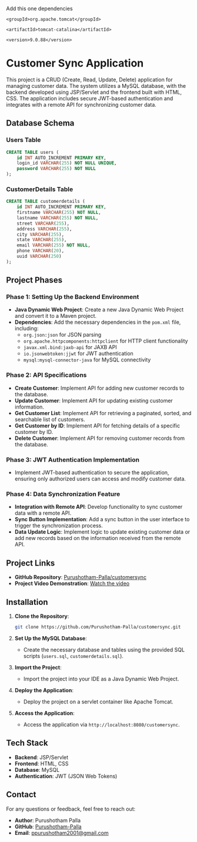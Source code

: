 
Add this one dependencies 
<dependency>

    <groupId>org.apache.tomcat</groupId>

    <artifactId>tomcat-catalina</artifactId>

    <version>9.0.88</version>

</dependency>

# Customer Sync Application

This project is a CRUD (Create, Read, Update, Delete) application for 
managing customer data. The system utilizes a MySQL database, with the backend 
developed using JSP/Servlet and the frontend built with HTML, CSS. The application 
includes secure JWT-based authentication and integrates with a remote API for 
synchronizing customer data. 

## Database Schema

### Users Table

```sql
CREATE TABLE users (
    id INT AUTO_INCREMENT PRIMARY KEY,
    login_id VARCHAR(255) NOT NULL UNIQUE,
    password VARCHAR(255) NOT NULL
);
```

### CustomerDetails Table

```sql
CREATE TABLE customerdetails (
    id INT AUTO_INCREMENT PRIMARY KEY,
    firstname VARCHAR(255) NOT NULL,
    lastname VARCHAR(255) NOT NULL,
    street VARCHAR(255),
    address VARCHAR(255),
    city VARCHAR(255),
    state VARCHAR(255),
    email VARCHAR(255) NOT NULL,
    phone VARCHAR(20),
    uuid VARCHAR(250)
);
```

## Project Phases

### Phase 1: Setting Up the Backend Environment

- **Java Dynamic Web Project**: Create a new Java Dynamic Web Project and convert it to a Maven project. 
- **Dependencies**: Add the necessary dependencies in the `pom.xml` file, including:
  - `org.json:json` for JSON parsing
  - `org.apache.httpcomponents:httpclient` for HTTP client functionality
  - `javax.xml.bind:jaxb-api` for JAXB API
  - `io.jsonwebtoken:jjwt` for JWT authentication
  - `mysql:mysql-connector-java` for MySQL connectivity

### Phase 2: API Specifications

- **Create Customer**: Implement API for adding new customer records to the database.
- **Update Customer**: Implement API for updating existing customer information.
- **Get Customer List**: Implement API for retrieving a paginated, sorted, and searchable list of customers.
- **Get Customer by ID**: Implement API for fetching details of a specific customer by ID.
- **Delete Customer**: Implement API for removing customer records from the database.

### Phase 3: JWT Authentication Implementation

- Implement JWT-based authentication to secure the application, ensuring only authorized users can access and modify customer data.

### Phase 4: Data Synchronization Feature

- **Integration with Remote API**: Develop functionality to sync customer data with a remote API.
- **Sync Button Implementation**: Add a sync button in the user interface to trigger the synchronization process.
- **Data Update Logic**: Implement logic to update existing customer data or add new records based on the information received from the remote API.

## Project Links

- **GitHub Repository**: [Purushotham-Palla/customersync](https://github.com/Purushotham-Palla/customersync)
- **Project Video Demonstration**: [Watch the video](https://drive.google.com/file/d/1FMM8hlaWRSFCO4ZJ8yMFvEcw8IkZVXf_/view?usp=drivesdk)

## Installation

1. **Clone the Repository**:

   ```bash
   git clone https://github.com/Purushotham-Palla/customersync.git
   ```

2. **Set Up the MySQL Database**:
   - Create the necessary database and tables using the provided SQL scripts (`users.sql`, `customerdetails.sql`).

3. **Import the Project**:
   - Import the project into your IDE as a Java Dynamic Web Project.

4. **Deploy the Application**:
   - Deploy the project on a servlet container like Apache Tomcat.

5. **Access the Application**:
   - Access the application via `http://localhost:8080/customersync`.

## Tech Stack

- **Backend**: JSP/Servlet
- **Frontend**: HTML, CSS
- **Database**: MySQL
- **Authentication**: JWT (JSON Web Tokens)

## Contact

For any questions or feedback, feel free to reach out:

- **Author**: Purushotham Palla
- **GitHub**: [Purushotham-Palla](https://github.com/Purushotham-Palla/)
- **Email**: ppurushotham2001@gmail.com
